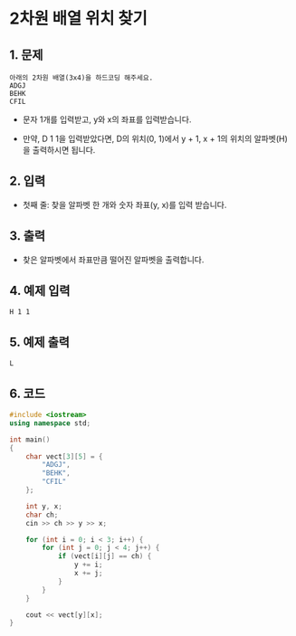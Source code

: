 # 2차원 배열 위치 찾기

## 1. 문제
```
아래의 2차원 배열(3x4)을 하드코딩 해주세요.
ADGJ
BEHK
CFIL
```

- 문자 1개를 입력받고, y와 x의 좌표를 입력받습니다.

- 만약, D 1 1을 입력받았다면, D의 위치(0, 1)에서 y + 1, x + 1의 위치의 알파벳(H)을 출력하시면 됩니다.


## 2. 입력
- 첫째 줄: 찾을 알파벳 한 개와 숫자 좌표(y, x)를 입력 받습니다.

## 3. 출력
- 찾은 알파벳에서 좌표만큼 떨어진 알파벳을 출력합니다.

## 4. 예제 입력
```
H 1 1
```

## 5. 예제 출력
```
L
```

## 6. 코드
```c++
#include <iostream>
using namespace std;

int main()
{
    char vect[3][5] = {
        "ADGJ",
        "BEHK",
        "CFIL"
    };

    int y, x;
    char ch;
    cin >> ch >> y >> x;

    for (int i = 0; i < 3; i++) {
        for (int j = 0; j < 4; j++) {
            if (vect[i][j] == ch) {
                y += i;
                x += j;
            }
        }
    }

    cout << vect[y][x];
}
```
